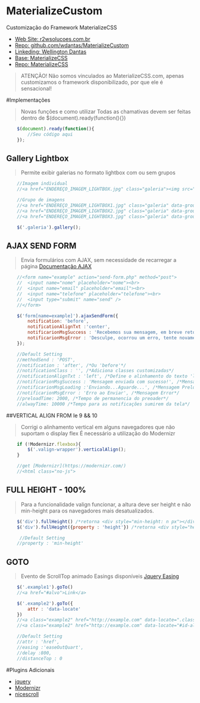 # MaterializeCustom
Customização do Framework MaterializeCSS

 - [Web Site: r2wsolucoes.com.br](http://r2wsolucoes.com.br)
 - [Repo: github.com/wdantas/MaterializeCustom](https://github.com/wdantas/MaterializeCustom)
 - [Linkeding: Wellington Dantas](https://br.linkedin.com/in/wndantas)
 - [Base: MaterializeCSS](http://materializecss.com/)
 - [Repo: MaterializeCSS](https://github.com/Dogfalo/materialize)

>ATENÇÃO! Não somos vinculados ao MaterializeCSS.com, apenas customizamos o framework disponibilizado, por que ele é sensacional!

#Implementações
> Novas funções e como utilizar
> Todas as chamativas devem ser feitas dentro de $(document).ready(function(){})

```javascript
    $(document).ready(function(){
        //Seu código aqui
    });
```

## Gallery Lightbox
>Permite exibir galerias no formato lightbox com ou sem grupos

```javascript
    //Imagem individual
    //<a href="ENDEREÇO_IMAGEM_LIGHTBOX.jpg" class="galeria"><img src="ENDEREÇO_THUMB.jpg"></a>

    //Grupo de imagens
    //<a href="ENDEREÇO_IMAGEM_LIGHTBOX1.jpg" class="galeria" data-group="NOME_GRUPO_EXIBIÇÃO"><img src="ENDEREÇO_THUMB1.jpg"></a>
    //<a href="ENDEREÇO_IMAGEM_LIGHTBOX2.jpg" class="galeria" data-group="NOME_GRUPO_EXIBIÇÃO"><img src="ENDEREÇO_THUMB2.jpg"></a>
    //<a href="ENDEREÇO_IMAGEM_LIGHTBOX3.jpg" class="galeria" data-group="NOME_GRUPO_EXIBIÇÃO"><img src="ENDEREÇO_THUMB3.jpg"></a>

    $('.galeria').gallery();

```

## AJAX SEND FORM
>Envia formulários com AJAX, sem necessidade de recarregar a página
>[Documentação AJAX](http://api.jquery.com/jquery.ajax/)

```javascript
    //<form name="example" action="send-form.php" method="post">
    //  <input name="nome" placeholder="nome"><br>
    //  <input name="email" placeholder="email"><br>
    //  <input name="telefone" placeholder="telefone"><br>
    //  <input type="submit" name="send" />
    //</form>

    $('form[name=example]').ajaxSendForm({
        notification: 'before',
        notificationAlignTxt :'center',
        notificarionMsgSuccess : 'Recebemos sua mensagem, em breve retornaremos!',
        notificarionMsgError : 'Desculpe, ocorrou um erro, tente novamente!'
    });

    //Default Setting
    //methodSend : 'POST',
    //notification : 'after', /*Ou 'before'*/
    //notificationClass : '', /*Adiciona classes customizadas*/
    //notificationAlignTxt : 'left', /*Define o alinhamento do texto 'left','center','right'*/
    //notificarionMsgSuccess : 'Mensagem enviada com sucesso!', /*Mensagem de Success*/
    //notificarionMsgLoading :'Enviando...Aguarde...', /*Mensagem Preloader*/
    //notificarionMsgError : 'Erro ao Enviar', /*Mensagem Error*/
    //preloadTime: 2000, /*Tempo de permanencia do preoader*/
    //alwayTime: 10000 /*Tempo para as notificações sumirem da tela*/
```



##VERTICAL ALIGN FROM Ie 9 && 10
>Corrigi o alinhamento vertical em alguns navegadores que não suportam o display flex
>É necessário a utilização do Modernizr

```javascript
    if (!Modernizr.flexbox){
        $('.valign-wrapper').verticalAlign();
    } 

    //get [Modernizr](https://modernizr.com/)
    //<html class="no-js">
```



## FULL HEIGHT - 100%
>Para a funcionalidade valign funcionar, a altura deve ser height e não min-height para os navegadores mais desatualizados.

```javascript
    $('div').fullHeight() /*retorna <div style="min-height: n px"></div>*/
    $('div').fullHeight({property : 'height'}) /*retorna <div style="height: n px"></div>*/

     //Default Setting
    //property : 'min-height'
```


## GOTO
>Evento de ScrollTop animado
>Easings disponíveis [Jquery Easing](https://jqueryui.com/easing/)

```javascript
    $('.example1').goTo()
    //<a href="#alvo">Link</a>

    $('.example2').goTo({
        attr : 'data-locate'
    })
    //<a class="example2" href="http://example.com" data-locate=".class-alvo">Link</a>
    //<a class="example2" href="http://example.com" data-locate="#id-alvo">Link</a>

    //Default Setting
    //attr : 'href',
    //easing :'easeOutQuart',
    //delay :800,
    //distanceTop : 0
```


#Plugins Adicionais
- [jquery](https://github.com/jquery/jquery)
- [Modernizr](https://modernizr.com/)
- [nicescroll](https://github.com/inuyaksa/jquery.nicescroll)